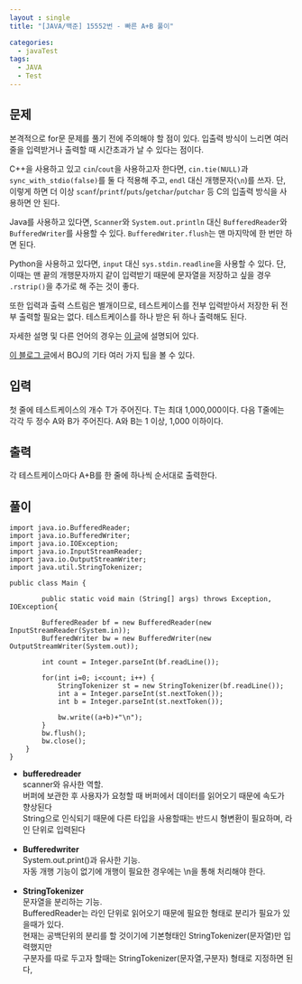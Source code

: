 ```yaml
---
layout : single
title: "[JAVA/백준] 15552번 - 빠른 A+B 풀이"

categories:
  - javaTest
tags:
  - JAVA
  - Test
---
```



## 문제

본격적으로 for문 문제를 풀기 전에 주의해야 할 점이 있다. 입출력 방식이 느리면 여러 줄을 입력받거나 출력할 때 시간초과가 날 수 있다는 점이다.

C++을 사용하고 있고  `cin`/`cout`을 사용하고자 한다면,  `cin.tie(NULL)`과  `sync_with_stdio(false)`를 둘 다 적용해 주고,  `endl`  대신 개행문자(`\n`)를 쓰자. 단, 이렇게 하면 더 이상  `scanf`/`printf`/`puts`/`getchar`/`putchar` 등 C의 입출력 방식을 사용하면 안 된다.

Java를 사용하고 있다면,  `Scanner`와  `System.out.println`  대신  `BufferedReader`와  `BufferedWriter`를 사용할 수 있다. `BufferedWriter.flush`는 맨 마지막에 한 번만 하면 된다.

Python을 사용하고 있다면,  `input` 대신  `sys.stdin.readline`을 사용할 수 있다. 단, 이때는 맨 끝의 개행문자까지 같이 입력받기 때문에 문자열을 저장하고 싶을 경우  `.rstrip()`을 추가로 해 주는 것이 좋다.

또한 입력과 출력 스트림은 별개이므로, 테스트케이스를 전부 입력받아서 저장한 뒤 전부 출력할 필요는 없다. 테스트케이스를 하나 받은 뒤 하나 출력해도 된다.

자세한 설명 및 다른 언어의 경우는  [이 글](http://www.acmicpc.net/board/view/22716)에 설명되어 있다.

[이 블로그 글](http://www.acmicpc.net/blog/view/55)에서 BOJ의 기타 여러 가지 팁을 볼 수 있다.

## 입력

첫 줄에 테스트케이스의 개수 T가 주어진다. T는 최대 1,000,000이다. 다음 T줄에는 각각 두 정수 A와 B가 주어진다. A와 B는 1 이상, 1,000 이하이다.

## 출력

각 테스트케이스마다 A+B를 한 줄에 하나씩 순서대로 출력한다.

## 풀이

~~~
import java.io.BufferedReader;
import java.io.BufferedWriter;
import java.io.IOException;
import java.io.InputStreamReader;
import java.io.OutputStreamWriter;
import java.util.StringTokenizer;

public class Main {
    
    	public static void main (String[] args) throws Exception, IOException{
		
		BufferedReader bf = new BufferedReader(new InputStreamReader(System.in));
		BufferedWriter bw = new BufferedWriter(new OutputStreamWriter(System.out));

		int count = Integer.parseInt(bf.readLine());
		
		for(int i=0; i<count; i++) {
			StringTokenizer st = new StringTokenizer(bf.readLine());
			int a = Integer.parseInt(st.nextToken());
			int b = Integer.parseInt(st.nextToken());
			
			bw.write((a+b)+"\n");
		}
		bw.flush();
		bw.close();
	}
}
~~~

 - **bufferedreader**<br>scanner와 유사한 역할.<br>버퍼에 보관한 후 사용자가 요청할 때 버퍼에서 데이터를 읽어오기 때문에 속도가 향상된다<br>String으로 인식되기 때문에 다른 타입을 사용할때는 반드시 형변환이 필요하며, 라인 단위로 입력된다<br><br>
 - **Bufferedwriter**<br>System.out.print()과 유사한 기능.<br>자동 개행 기능이 없기에 개행이 필요한 경우에는 \n을 통해 처리해야 한다.<br><br> 
 - **StringTokenizer**<br>문자열을 분리하는 기능.<br>BufferedReader는 라인 단위로 읽어오기 때문에 필요한 형태로 분리가 필요가 있을때가 있다.<br>현재는 공백단위의 분리를 할 것이기에 기본형태인 StringTokenizer(문자열)만 입력했지만<br>구분자를 따로 두고자 할때는 StringTokenizer(문자열,구분자) 형태로 지정하면 된다,<br><br> 
